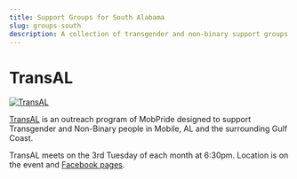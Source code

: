 ```yaml
---
title: Support Groups for South Alabama
slug: groups-south
description: A collection of transgender and non-binary support groups from southern Alabama
---
```


# TransAL

<a href="https://www.mobpride.org/transal">
<img src="/extra_static/transal.png" alt="TransAL" />
</a>

[TransAL][MP] is an outreach program of MobPride designed to support
Transgender and Non-Binary people in Mobile, AL and the surrounding Gulf Coast.

TransAL meets on the 3rd Tuesday of each month at 6:30pm. Location is on the
event and [Facebook pages][FB].

[FB]: https://www.facebook.com/groups/571549773631069
[MP]: https://www.mobpride.org/transal
